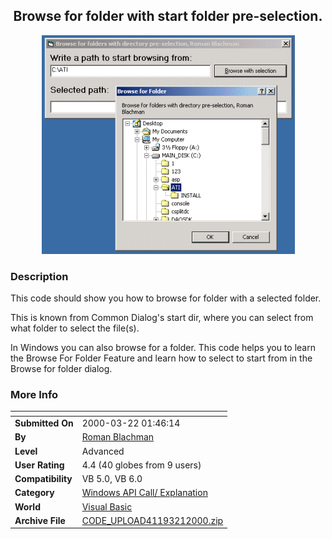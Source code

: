 ﻿<div align="center">

## Browse for folder with start folder pre\-selection\.

<img src="PIC2000321184155979.gif">
</div>

### Description

This code should show you how to browse for folder with a selected folder.

This is known from Common Dialog's start dir, where you can select from what folder to select the file(s).

In Windows you can also browse for a folder. This code helps you to learn the Browse For Folder Feature and learn how to select to start from in the Browse for folder dialog.
 
### More Info
 


<span>             |<span>
---                |---
**Submitted On**   |2000-03-22 01:46:14
**By**             |[Roman Blachman](https://github.com/Planet-Source-Code/PSCIndex/blob/master/ByAuthor/roman-blachman.md)
**Level**          |Advanced
**User Rating**    |4.4 (40 globes from 9 users)
**Compatibility**  |VB 5\.0, VB 6\.0
**Category**       |[Windows API Call/ Explanation](https://github.com/Planet-Source-Code/PSCIndex/blob/master/ByCategory/windows-api-call-explanation__1-39.md)
**World**          |[Visual Basic](https://github.com/Planet-Source-Code/PSCIndex/blob/master/ByWorld/visual-basic.md)
**Archive File**   |[CODE\_UPLOAD41193212000\.zip](https://github.com/Planet-Source-Code/roman-blachman-browse-for-folder-with-start-folder-pre-selection__1-6731/archive/master.zip)








